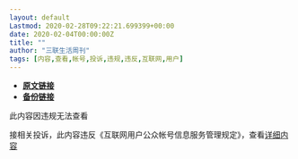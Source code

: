 ```yaml
---
layout: default
Lastmod: 2020-02-28T09:22:21.699399+00:00
date: 2020-02-04T00:00:00Z
title: ""
author: "三联生活周刊"
tags: [内容,查看,帐号,投诉,违规,违反,互联网,用户]
---
```


* [**原文链接**](https://mp.weixin.qq.com/s/07-eyh4PxUtXf2F_WHpApQ)
* [**备份链接**](http://archive.ph/BPK3s)


此内容因违规无法查看

接相关投诉，此内容违反《互联网用户公众帐号信息服务管理规定》，查看[详细内容](http://www.cac.gov.cn/2017-09/07/c_1121624269.htm)

